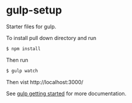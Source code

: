 # gulp-setup

Starter files for gulp.

To install pull down directory and run 

```sh
$ npm install
```

Then run

```sh
$ gulp watch
```

Then vist http://localhost:3000/

See [gulp getting started](https://github.com/gulpjs/gulp/blob/master/docs/getting-started.md) for more documentation.